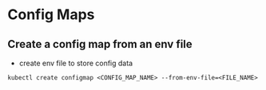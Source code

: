 # Config Maps

## Create a config map from an env file

* create env file to store config data

```
kubectl create configmap <CONFIG_MAP_NAME> --from-env-file=<FILE_NAME>
```